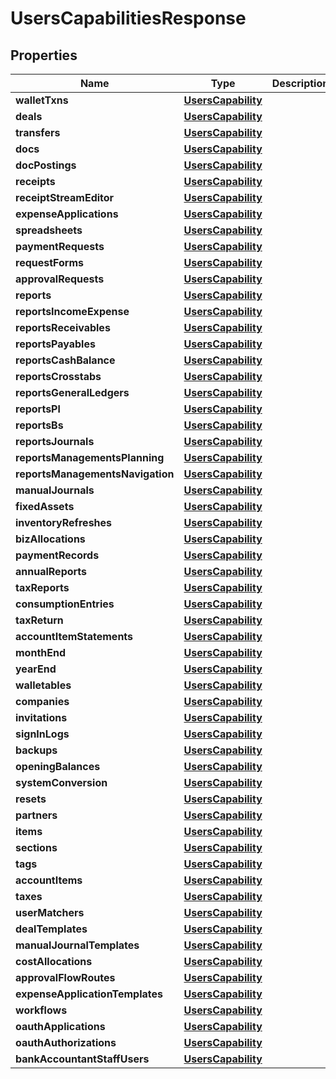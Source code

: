 

# UsersCapabilitiesResponse

## Properties

Name | Type | Description | Notes
------------ | ------------- | ------------- | -------------
**walletTxns** | [**UsersCapability**](UsersCapability.md) |  | 
**deals** | [**UsersCapability**](UsersCapability.md) |  | 
**transfers** | [**UsersCapability**](UsersCapability.md) |  | 
**docs** | [**UsersCapability**](UsersCapability.md) |  | 
**docPostings** | [**UsersCapability**](UsersCapability.md) |  | 
**receipts** | [**UsersCapability**](UsersCapability.md) |  | 
**receiptStreamEditor** | [**UsersCapability**](UsersCapability.md) |  | 
**expenseApplications** | [**UsersCapability**](UsersCapability.md) |  | 
**spreadsheets** | [**UsersCapability**](UsersCapability.md) |  | 
**paymentRequests** | [**UsersCapability**](UsersCapability.md) |  | 
**requestForms** | [**UsersCapability**](UsersCapability.md) |  | 
**approvalRequests** | [**UsersCapability**](UsersCapability.md) |  | 
**reports** | [**UsersCapability**](UsersCapability.md) |  | 
**reportsIncomeExpense** | [**UsersCapability**](UsersCapability.md) |  | 
**reportsReceivables** | [**UsersCapability**](UsersCapability.md) |  | 
**reportsPayables** | [**UsersCapability**](UsersCapability.md) |  | 
**reportsCashBalance** | [**UsersCapability**](UsersCapability.md) |  | 
**reportsCrosstabs** | [**UsersCapability**](UsersCapability.md) |  | 
**reportsGeneralLedgers** | [**UsersCapability**](UsersCapability.md) |  | 
**reportsPl** | [**UsersCapability**](UsersCapability.md) |  | 
**reportsBs** | [**UsersCapability**](UsersCapability.md) |  | 
**reportsJournals** | [**UsersCapability**](UsersCapability.md) |  | 
**reportsManagementsPlanning** | [**UsersCapability**](UsersCapability.md) |  | 
**reportsManagementsNavigation** | [**UsersCapability**](UsersCapability.md) |  | 
**manualJournals** | [**UsersCapability**](UsersCapability.md) |  | 
**fixedAssets** | [**UsersCapability**](UsersCapability.md) |  | 
**inventoryRefreshes** | [**UsersCapability**](UsersCapability.md) |  | 
**bizAllocations** | [**UsersCapability**](UsersCapability.md) |  | 
**paymentRecords** | [**UsersCapability**](UsersCapability.md) |  | 
**annualReports** | [**UsersCapability**](UsersCapability.md) |  | 
**taxReports** | [**UsersCapability**](UsersCapability.md) |  | 
**consumptionEntries** | [**UsersCapability**](UsersCapability.md) |  | 
**taxReturn** | [**UsersCapability**](UsersCapability.md) |  | 
**accountItemStatements** | [**UsersCapability**](UsersCapability.md) |  | 
**monthEnd** | [**UsersCapability**](UsersCapability.md) |  | 
**yearEnd** | [**UsersCapability**](UsersCapability.md) |  | 
**walletables** | [**UsersCapability**](UsersCapability.md) |  | 
**companies** | [**UsersCapability**](UsersCapability.md) |  | 
**invitations** | [**UsersCapability**](UsersCapability.md) |  | 
**signInLogs** | [**UsersCapability**](UsersCapability.md) |  | 
**backups** | [**UsersCapability**](UsersCapability.md) |  | 
**openingBalances** | [**UsersCapability**](UsersCapability.md) |  | 
**systemConversion** | [**UsersCapability**](UsersCapability.md) |  | 
**resets** | [**UsersCapability**](UsersCapability.md) |  | 
**partners** | [**UsersCapability**](UsersCapability.md) |  | 
**items** | [**UsersCapability**](UsersCapability.md) |  | 
**sections** | [**UsersCapability**](UsersCapability.md) |  | 
**tags** | [**UsersCapability**](UsersCapability.md) |  | 
**accountItems** | [**UsersCapability**](UsersCapability.md) |  | 
**taxes** | [**UsersCapability**](UsersCapability.md) |  | 
**userMatchers** | [**UsersCapability**](UsersCapability.md) |  | 
**dealTemplates** | [**UsersCapability**](UsersCapability.md) |  | 
**manualJournalTemplates** | [**UsersCapability**](UsersCapability.md) |  | 
**costAllocations** | [**UsersCapability**](UsersCapability.md) |  | 
**approvalFlowRoutes** | [**UsersCapability**](UsersCapability.md) |  | 
**expenseApplicationTemplates** | [**UsersCapability**](UsersCapability.md) |  | 
**workflows** | [**UsersCapability**](UsersCapability.md) |  | 
**oauthApplications** | [**UsersCapability**](UsersCapability.md) |  | 
**oauthAuthorizations** | [**UsersCapability**](UsersCapability.md) |  | 
**bankAccountantStaffUsers** | [**UsersCapability**](UsersCapability.md) |  | 



